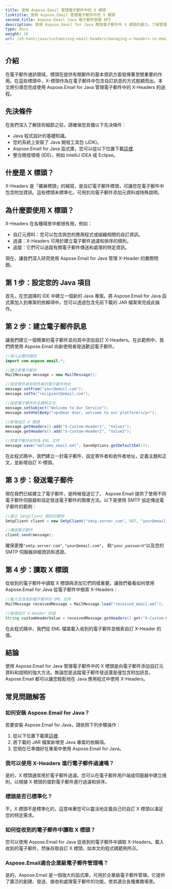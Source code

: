 ```yaml
---
title: 使用 Aspose.Email 管理電子郵件中的 X 標頭
linktitle: 使用 Aspose.Email 管理電子郵件中的 X 標頭
second_title: Aspose.Email Java 電子郵件管理 API
description: 使用 Aspose.Email for Java 釋放電子郵件中 X 標頭的威力。了解管理自訂元資料並增強電子郵件處理。
type: docs
weight: 16
url: /zh-hant/java/customizing-email-headers/managing-x-headers-in-email-messages/
---
```


## 介紹

在電子郵件通訊領域，標頭在提供有關郵件的基本資訊方面發揮著至關重要的作用。在這些標頭中，X-標頭作為在電子郵件中包含自訂訊息的方式脫穎而出。本文將引導您完成使用 Aspose.Email for Java 管理電子郵件中的 X-Headers 的過程。

## 先決條件

在我們深入了解技術細節之前，請確保您具備以下先決條件：

- Java 程式設計的基礎知識。
- 您的系統上安裝了 Java 開發工具包 (JDK)。
-  Aspose.Email for Java 函式庫，您可以從以下位置下載[這裡](https://releases.aspose.com/email/java/).
- 整合開發環境 (IDE)，例如 IntelliJ IDEA 或 Eclipse。

## 什麼是 X 標頭？

X-Headers 是「擴展標頭」的縮寫，是自訂電子郵件標頭，可讓您在電子郵件中包含附加資訊。這些標頭未標準化，可用於向電子郵件添加元資料或特殊說明。

## 為什麼要使用 X 標頭？

X-Headers 在各種場景中都很有用，例如：

- 自訂元資料：您可以包含與您的應用程式或組織相關的自訂資訊。
- 過濾：X-Headers 可用於建立電子郵件過濾和排序的規則。
- 追蹤：它們可以追蹤有關電子郵件傳送和處理的特定資訊。

現在，讓我們深入研究使用 Aspose.Email for Java 管理 X-Header 的實際問題。

## 第 1 步：設定您的 Java 項目

首先，在您選擇的 IDE 中建立一個新的 Java 專案。將 Aspose.Email for Java 函式庫加入到專案的依賴項中。您可以透過包含先前下載的 JAR 檔案來完成此操作。

## 第 2 步：建立電子郵件訊息

讓我們建立一個簡單的電子郵件並向其中添加自訂 X-Headers。在此範例中，我們將使用 Aspose.Email 向新使用者發送歡迎電子郵件。

```java
//導入必要的類別
import com.aspose.email.*;

//建立新電子郵件
MailMessage message = new MailMessage();

//設定寄件者和收件者的電子郵件地址
message.setFrom("your@email.com");
message.setTo("recipient@email.com");

//設定電子郵件的主題和正文
message.setSubject("Welcome to Our Service");
message.setHtmlBody("<p>Dear User, welcome to our platform!</p>");

//新增自訂 X 標頭
message.getHeaders().add("X-Custom-Header1", "Value1");
message.getHeaders().add("X-Custom-Header2", "Value2");

//將電子郵件另存為 EML 文件
message.save("welcome_email.eml", SaveOptions.getDefaultEml());
```

在此程式碼中，我們建立一封電子郵件，設定寄件者和收件者地址，定義主題和正文，並新增自訂 X-標頭。

## 第 3 步：發送電子郵件

現在我們已經建立了電子郵件，是時候發送它了。 Aspose.Email 提供了使用不同電子郵件伺服器和協定發送電子郵件的簡單方法。以下是使用 SMTP 協定傳送電子郵件的範例：

```java
//建立 SmtpClient 類別的實例
SmtpClient client = new SmtpClient("smtp.server.com", 587, "your@email.com", "your_password");

//傳送電子郵件
client.send(message);
```

確保更換`"smtp.server.com"`, `"your@email.com"`， 和`"your_password"`以及您的 SMTP 伺服器詳細資訊和憑證。

## 第 4 步：讀取 X 標頭

從收到的電子郵件中讀取 X 標頭與添加它們同樣重要。讓我們看看如何使用 Aspose.Email for Java 從電子郵件中檢索 X-Headers：

```java
//載入包含收到電子郵件的 EML 文件
MailMessage receivedMessage = MailMessage.load("received_email.eml");

//取得自訂 X-Header 的值
String customHeaderValue = receivedMessage.getHeaders().get("X-Custom-Header1");
```

在此程式碼中，我們從 EML 檔案載入收到的電子郵件並檢索自訂 X-Header 的值。

## 結論

使用 Aspose.Email for Java 管理電子郵件中的 X 標頭是向電子郵件添加自訂元資料和說明的強大方法。無論您是追蹤電子郵件發送還是僅包含附加訊息，Aspose.Email 都可以讓您輕鬆地在 Java 應用程式中使用 X-Headers。

## 常見問題解答

### 如何安裝 Aspose.Email for Java？

若要安裝 Aspose.Email for Java，請依照下列步驟操作：
1. 從以下位置下載庫[這裡](https://releases.aspose.com/email/java/).
2. 將下載的 JAR 檔案新增至 Java 專案的依賴項。
3. 您現在已準備好在專案中使用 Aspose.Email for Java。

### 我可以使用 X-Headers 進行電子郵件過濾嗎？

是的，X 標頭通常用於電子郵件過濾。您可以在電子郵件用戶端或伺服器中建立規則，以根據 X 標頭的值對電子郵件進行過濾和排序。

### 標頭是否已標準化？

不，X 標頭不是標準化的，這意味著您可以靈活地定義自己的自訂 X 標頭以滿足您的特定需求。

### 如何從收到的電子郵件中讀取 X 標頭？

您可以使用 Aspose.Email for Java 從收到的電子郵件中讀取 X-Headers。載入收到的電子郵件，然後存取自訂 X 標頭，如本文的程式碼範例所示。

### Aspose.Email適合企業級電子郵件管理嗎？

是的，Aspose.Email 是一個強大的函式庫，可用於企業級電子郵件管理。它提供了廣泛的創建、發送、接收和處理電子郵件的功能，使其適合各種業務場景。